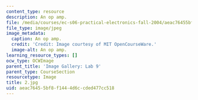 ```yaml
---
content_type: resource
description: An op amp.
file: /media/courses/ec-s06-practical-electronics-fall-2004/aeac76455bf8f1444d6ccded477cc518_2.jpg
file_type: image/jpeg
image_metadata:
  caption: An op amp.
  credit: 'Credit: Image courtesy of MIT OpenCourseWare.'
  image-alt: An op amp.
learning_resource_types: []
ocw_type: OCWImage
parent_title: 'Image Gallery: Lab 9'
parent_type: CourseSection
resourcetype: Image
title: 2.jpg
uid: aeac7645-5bf8-f144-4d6c-cded477cc518
---
```

